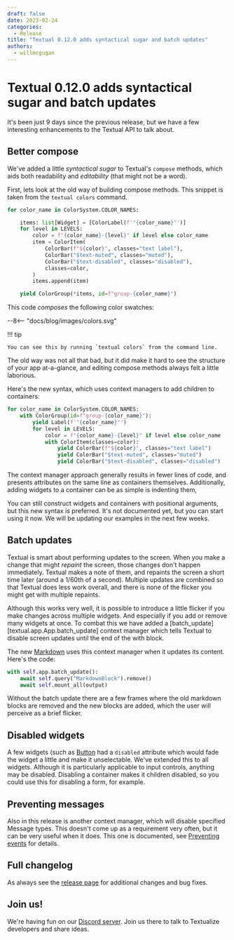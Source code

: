 ```yaml
---
draft: false
date: 2023-02-24
categories:
  - Release
title: "Textual 0.12.0 adds syntactical sugar and batch updates"
authors:
  - willmcgugan
---
```


# Textual 0.12.0 adds syntactical sugar and batch updates

It's been just 9 days since the previous release, but we have a few interesting enhancements to the Textual API to talk about.

<!-- more -->

## Better compose

We've added a little *syntactical sugar* to Textual's `compose` methods, which aids both
readability and *editability* (that might not be a word).

First, lets look at the old way of building compose methods. This snippet is taken from the `textual colors` command.


```python
for color_name in ColorSystem.COLOR_NAMES:

    items: list[Widget] = [ColorLabel(f'"{color_name}"')]
    for level in LEVELS:
        color = f"{color_name}-{level}" if level else color_name
        item = ColorItem(
            ColorBar(f"${color}", classes="text label"),
            ColorBar("$text-muted", classes="muted"),
            ColorBar("$text-disabled", classes="disabled"),
            classes=color,
        )
        items.append(item)

    yield ColorGroup(*items, id=f"group-{color_name}")
```

This code *composes* the following color swatches:

<div>
--8<-- "docs/blog/images/colors.svg"
</div>

!!! tip

    You can see this by running `textual colors` from the command line.


The old way was not all that bad, but it did make it hard to see the structure of your app at-a-glance, and editing compose methods always felt a little laborious.

Here's the new syntax, which uses context managers to add children to containers:

```python
for color_name in ColorSystem.COLOR_NAMES:
    with ColorGroup(id=f"group-{color_name}"):
        yield Label(f'"{color_name}"')
        for level in LEVELS:
            color = f"{color_name}-{level}" if level else color_name
            with ColorItem(classes=color):
                yield ColorBar(f"${color}", classes="text label")
                yield ColorBar("$text-muted", classes="muted")
                yield ColorBar("$text-disabled", classes="disabled")
```

The context manager approach generally results in fewer lines of code, and presents attributes on the same line as containers themselves. Additionally, adding widgets to a container can be as simple is indenting them,

You can still construct widgets and containers with positional arguments, but this new syntax is preferred. It's not documented yet, but you can start using it now. We will be updating our examples in the next few weeks.

## Batch updates

Textual is smart about performing updates to the screen. When you make a change that might *repaint* the screen, those changes don't happen immediately. Textual makes a note of them, and repaints the screen a short time later (around a 1/60th of a second). Multiple updates are combined so that Textual does less work overall, and there is none of the flicker you might get with multiple repaints.

Although this works very well, it is possible to introduce a little flicker if you make changes across multiple widgets. And especially if you add or remove many widgets at once. To combat this we have added a [batch_update][textual.app.App.batch_update] context manager which tells Textual to disable screen updates until the end of the with block.

The new [Markdown](./release0-11-0.md) uses this context manager when it updates its content. Here's the code:

```python
with self.app.batch_update():
    await self.query("MarkdownBlock").remove()
    await self.mount_all(output)
```

Without the batch update there are a few frames where the old markdown blocks are removed and the new blocks are added, which the user will perceive as a brief flicker.

## Disabled widgets

A few widgets (such as [Button](./../../widgets/button.md) had a `disabled` attribute which would fade the widget a little and make it unselectable. We've extended this to all widgets. Although it is particularly applicable to input controls, anything may be disabled. Disabling a container makes it children disabled, so you could use this for disabling a form, for example.

## Preventing messages

Also in this release is another context manager, which will disable specified Message types. This doesn't come up as a requirement very often, but it can be very useful when it does. This one is documented, see [Preventing events](./../../guide/events.md#preventing-messages) for details.

## Full changelog

As always see the [release page](https://github.com/Textualize/textual/releases/tag/v0.12.0) for additional changes and bug fixes.

## Join us!

We're having fun on our [Discord server](https://discord.gg/Enf6Z3qhVr). Join us there to talk to Textualize developers and share ideas.
